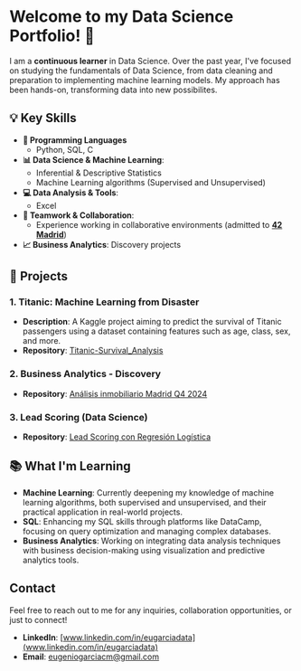 # Welcome to my Data Science Portfolio! 👋

I am a **continuous learner** in Data Science. Over the past year, I've focused on studying the fundamentals of Data Science, from data cleaning and preparation to implementing machine learning models. My approach has been hands-on, transforming data into new possibilites.

## 💡 Key Skills

- **🔧 Programming Languages**
  - Python, SQL, C
- **📊 Data Science & Machine Learning**:
  - Inferential & Descriptive Statistics
  - Machine Learning algorithms (Supervised and Unsupervised)
- **💻 Data Analysis & Tools**:
  - Excel
- **🤝 Teamwork & Collaboration**:
  - Experience working in collaborative environments (admitted to **[42 Madrid](https://www.42madrid.com)**)
- **📈 Business Analytics**: Discovery projects

## 🚀 Projects

### 1. **Titanic: Machine Learning from Disaster**

- **Description**: A Kaggle project aiming to predict the survival of Titanic passengers using a dataset containing features such as age, class, sex, and more.
- **Repository**: [Titanic-Survival_Analysis](https://github.com/eugarciaData/Titanic-Survival_Analysis)

### 2. **Business Analytics - Discovery**

- **Repository**: [Análisis inmobiliario Madrid Q4 2024](https://github.com/eugarciaData/analisis-inmobiliario-madrid-q4-2024)

### 3. **Lead Scoring (Data Science)**

- **Repository**: [Lead Scoring con Regresión Logística](https://github.com/eugarciaData/lead-scoring-ml)

## 📚 What I'm Learning

- **Machine Learning**: Currently deepening my knowledge of machine learning algorithms, both supervised and unsupervised, and their practical application in real-world projects.
- **SQL**: Enhancing my SQL skills through platforms like DataCamp, focusing on query optimization and managing complex databases.
- **Business Analytics**: Working on integrating data analysis techniques with business decision-making using visualization and predictive analytics tools.

## Contact

Feel free to reach out to me for any inquiries, collaboration opportunities, or just to connect!

- **LinkedIn**: [www.linkedin.com/in/eugarciadata](www.linkedin.com/in/eugarciadata)
- **Email**: [eugeniogarciacm@gmail.com](eugeniogarciacm@gmail.com)
